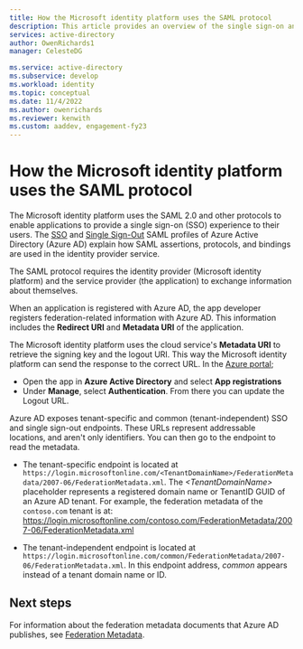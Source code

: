 ```yaml
---
title: How the Microsoft identity platform uses the SAML protocol
description: This article provides an overview of the single sign-on and Single Sign-Out SAML profiles in Azure Active Directory.
services: active-directory
author: OwenRichards1
manager: CelesteDG

ms.service: active-directory
ms.subservice: develop
ms.workload: identity
ms.topic: conceptual
ms.date: 11/4/2022
ms.author: owenrichards
ms.reviewer: kenwith
ms.custom: aaddev, engagement-fy23
---
```


# How the Microsoft identity platform uses the SAML protocol

The Microsoft identity platform uses the SAML 2.0 and other protocols to enable applications to provide a single sign-on (SSO) experience to their users. The [SSO](single-sign-on-saml-protocol.md) and [Single Sign-Out](single-sign-out-saml-protocol.md) SAML profiles of Azure Active Directory (Azure AD) explain how SAML assertions, protocols, and bindings are used in the identity provider service.

The SAML protocol requires the identity provider (Microsoft identity platform) and the service provider (the application) to exchange information about themselves.

When an application is registered with Azure AD, the app developer registers federation-related information with Azure AD. This information includes the **Redirect URI** and **Metadata URI** of the application.

The Microsoft identity platform uses the cloud service's **Metadata URI** to retrieve the signing key and the logout URI. This way the Microsoft identity platform can send the response to the correct URL. In the <a href="https://portal.azure.com/" target="_blank">Azure portal</a>; 

- Open the app in **Azure Active Directory** and select **App registrations**
- Under **Manage**, select **Authentication**. From there you can update the Logout URL. 

Azure AD exposes tenant-specific and common (tenant-independent) SSO and single sign-out endpoints. These URLs represent addressable locations, and aren't only identifiers. You can then go to the endpoint to read the metadata.

- The tenant-specific endpoint is located at `https://login.microsoftonline.com/<TenantDomainName>/FederationMetadata/2007-06/FederationMetadata.xml`. The *\<TenantDomainName>* placeholder represents a registered domain name or TenantID GUID of an Azure AD tenant. For example, the federation metadata of the `contoso.com` tenant is at: https://login.microsoftonline.com/contoso.com/FederationMetadata/2007-06/FederationMetadata.xml

- The tenant-independent endpoint is located at
  `https://login.microsoftonline.com/common/FederationMetadata/2007-06/FederationMetadata.xml`. In this endpoint address, *common* appears instead of a tenant domain name or ID.

## Next steps

For information about the federation metadata documents that Azure AD publishes, see [Federation Metadata](../azuread-dev/azure-ad-federation-metadata.md).
